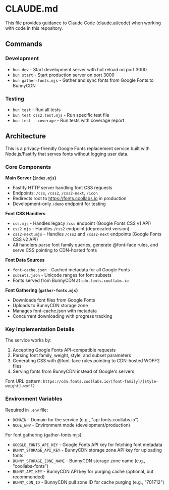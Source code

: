 # CLAUDE.md

This file provides guidance to Claude Code (claude.ai/code) when working with code in this repository.

## Commands

### Development
- `bun dev` - Start development server with hot reload on port 3000
- `bun start` - Start production server on port 3000
- `bun gather-fonts.mjs` - Gather and sync fonts from Google Fonts to BunnyCDN

### Testing
- `bun test` - Run all tests
- `bun test css2.test.mjs` - Run specific test file
- `bun test --coverage` - Run tests with coverage report

## Architecture

This is a privacy-friendly Google Fonts replacement service built with Node.js/Fastify that serves fonts without logging user data.

### Core Components

**Main Server (`index.mjs`)**
- Fastify HTTP server handling font CSS requests
- Endpoints: `/css`, `/css2`, `/css2-next`, `/icon`
- Redirects root to https://fonts.coollabs.io in production
- Development-only `/demo` endpoint for testing

**Font CSS Handlers**
- `css.mjs` - Handles legacy `/css` endpoint (Google Fonts CSS v1 API)
- `css2.mjs` - Handles `/css2` endpoint (deprecated version)
- `css2-next.mjs` - Handles `/css2` and `/css2-next` endpoints (Google Fonts CSS v2 API)
- All handlers parse font family queries, generate @font-face rules, and serve CSS pointing to CDN-hosted fonts

**Font Data Sources**
- `font-cache.json` - Cached metadata for all Google Fonts
- `subsets.json` - Unicode ranges for font subsets
- Fonts served from BunnyCDN at `cdn.fonts.coollabs.io`

**Font Gathering (`gather-fonts.mjs`)**
- Downloads font files from Google Fonts
- Uploads to BunnyCDN storage zone
- Manages font-cache.json with metadata
- Concurrent downloading with progress tracking

### Key Implementation Details

The service works by:
1. Accepting Google Fonts API-compatible requests
2. Parsing font family, weight, style, and subset parameters
3. Generating CSS with @font-face rules pointing to CDN-hosted WOFF2 files
4. Serving fonts from BunnyCDN instead of Google's servers

Font URL pattern: `https://cdn.fonts.coollabs.io/[font-family]/[style-weight].woff2`

### Environment Variables

Required in `.env` file:
- `DOMAIN` - Domain for the service (e.g., "api.fonts.coollabs.io")
- `NODE_ENV` - Environment mode (development/production)

For font gathering (gather-fonts.mjs):
- `GOOGLE_FONTS_API_KEY` - Google Fonts API key for fetching font metadata
- `BUNNY_STORAGE_API_KEY` - BunnyCDN storage zone API key for uploading fonts
- `BUNNY_STORAGE_ZONE_NAME` - BunnyCDN storage zone name (e.g., "coollabs-fonts")
- `BUNNY_API_KEY` - BunnyCDN API key for purging cache (optional, but recommended)
- `BUNNY_CDN_ID` - BunnyCDN pull zone ID for cache purging (e.g., "701712")